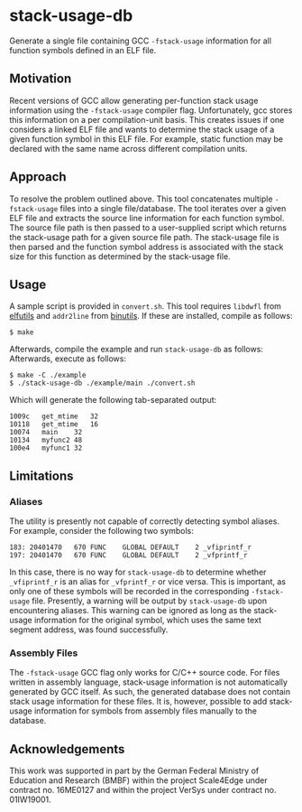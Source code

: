 # stack-usage-db

Generate a single file containing GCC `-fstack-usage` information for
all function symbols defined in an ELF file.

## Motivation

Recent versions of GCC allow generating per-function stack usage
information using the `-fstack-usage` compiler flag. Unfortunately, gcc
stores this information on a per compilation-unit basis. This creates
issues if one considers a linked ELF file and wants to determine the
stack usage of a given function symbol in this ELF file. For example,
static function may be declared with the same name across different
compilation units.

## Approach

To resolve the problem outlined above. This tool concatenates multiple
`-fstack-usage` files into a single file/database. The tool iterates
over a given ELF file and extracts the source line information for each
function symbol. The source file path is then passed to a user-supplied
script which returns the stack-usage path for a given source file path.
The stack-usage file is then parsed and the function symbol address is
associated with the stack size for this function as determined by the
stack-usage file.

## Usage

A sample script is provided in `convert.sh`. This tool requires
`libdwfl` from [elfutils](https://sourceware.org/elfutils/) and
`addr2line` from [binutils](https://www.gnu.org/software/binutils/). If
these are installed, compile as follows:

	$ make

Afterwards, compile the example and run `stack-usage-db` as follows:
Afterwards, execute as follows:

	$ make -C ./example
	$ ./stack-usage-db ./example/main ./convert.sh

Which will generate the following tab-separated output:

	1009c	get_mtime	32
	10118	get_mtime	16
	10074	main	32
	10134	myfunc2	48
	100e4	myfunc1	32

## Limitations

### Aliases

The utility is presently not capable of correctly detecting symbol
aliases. For example, consider the following two symbols:

	183: 20401470   670 FUNC    GLOBAL DEFAULT    2 _vfiprintf_r
	197: 20401470   670 FUNC    GLOBAL DEFAULT    2 _vfprintf_r

In this case, there is no way for `stack-usage-db` to determine whether
`_vfiprintf_r` is an alias for `_vfprintf_r` or vice versa. This is
important, as only one of these symbols will be recorded in the
corresponding `-fstack-usage` file. Presently, a warning will be output
by `stack-usage-db` upon encountering aliases. This warning can be
ignored as long as the stack-usage information for the original symbol,
which uses the same text segment address, was found successfully.

### Assembly Files

The `-fstack-usage` GCC flag only works for C/C++ source code. For files
written in assembly language, stack-usage information is not
automatically generated by GCC itself. As such, the generated database
does not contain stack usage information for these files. It is,
however, possible to add stack-usage information for symbols from
assembly files manually to the database.

## Acknowledgements

This work was supported in part by the German Federal Ministry of
Education and Research (BMBF) within the project Scale4Edge under
contract no. 16ME0127 and within the project VerSys under contract
no. 01IW19001.
